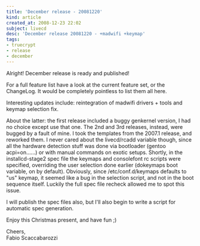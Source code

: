 ```yaml
---
title: 'December release - 20081220'
kind: article
created_at: 2008-12-23 22:02
subject: livecd
desc: 'December release 20081220 - +madwifi +keymap'
tags:
- truecrypt
- release
- december
---
```

Alright! December release is ready and published!

For a full feature list have a look at the current feature set, or the ChangeLog. It would be completely pointless to list them all here.

Interesting updates include: reintegration of madwifi drivers + tools and keymap selection fix.

<!--MORE-->

About the latter: the first release included a buggy genkernel version, I had no choice except use that one. The 2nd and 3rd releases, instead, were bugged by a fault of mine. I took the templates from the 2007.1 release, and reworked them. I never cared about the livecd/rcadd variable though, since all the hardware detection stuff was done via bootloader (gentoo acpi=on......) or with manual commands on exotic setups. Shortly, in the installcd-stage2 spec file the keymaps and consolefont rc scripts were specified, overriding the user selection done earlier (dokeymaps boot variable, on by default). Obviously, since /etc/conf.d/keymaps defaults to "us" keymap, it seemed like a bug in the selection script, and not in the boot sequence itself. Luckily the full spec file recheck allowed me to spot this issue.

I will publish the spec files also, but I'll also begin to write a script for automatic spec generation.

Enjoy this Christmas present, and have fun ;)

Cheers,  
Fabio Scaccabarozzi
